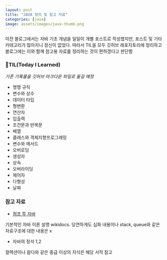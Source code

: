 ```yaml
---
layout: post
title: "JAVA 정리 및 참고 자료"
categories: [java]
image: assets/images/java-thumb.png
---
```


이전 블로그에서는 자바 기초 개념을 일일이 개별 포스트로 작성했지만, 포스트 및 기타 카테고리가 많아지니 정신이 없었다. 따라서 TIL을 모두 깃허브 레포지토리에 정리하고 블로그에는 이와 함께 참고용 자료를 정리하는 것이 편하겠다고 판단함

### 📖TIL(Today I Learned)

_기존 기록물을 깃허브 마크다운 파일로 옮길 예정_

- 명명 규칙
- 변수와 상수
- 데이터 타입
- 형변환
- 연산자
- 입출력
- 조건문과 반복문
- 배열
- 클래스와 객체지향프로그래밍
- 변수와 메서드
- 오버로딩
- 생성자
- 상속
- 오버라이딩
- 제어자
- 다형성
- 날짜

### 참고 자료

- [점프 투 자바](https://wikidocs.net/book/31)

기본적인 자바 이론 설명 wikidocs. 당연하게도 심화 내용이나 stack, queue와 같은 자료구조에 대한 내용은 x

- 자바의 정석 1,2

컬렉션이나 람다와 같은 중급 이상의 지식은 해당 서적 참고
